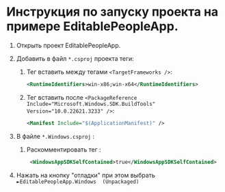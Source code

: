 # Инструкция по запуску проекта на примере EditablePeopleApp.

1. Открыть проект EditablePeopleApp.
2. Добавить в файл `*.csproj` проекта теги:
    1. Тег вставить между тегами `<TargetFrameworks />`:
        ```xml 
        <RuntimeIdentifiers>win-x86;win-x64</RuntimeIdentifiers>
        ```
    2. Тег вставить после `<PackageReference Include="Microsoft.Windows.SDK.BuildTools" Version="10.0.22621.3233" />`:
        ```xml
        <Manifest Include="$(ApplicationManifest)" />
        ```
3. В файле `*.Windows.csproj` :
    1. Раскомментировать тег :
        ```xml 
         <WindowsAppSDKSelfContained>true</WindowsAppSDKSelfContained>
         ```

4. Нажать на кнопку "отладки" при этом выбрать `►EditablePeopleApp.Windows  (Unpackaged)`
